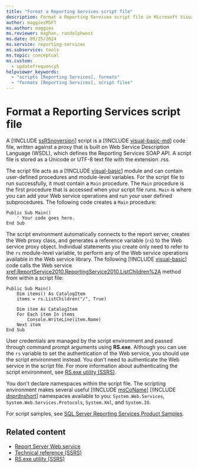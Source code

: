 ```yaml
---
title: "Format a Reporting Services script file"
description: Format a Reporting Services script file in Microsoft Visual Basic .NET that contains user-defined procedures and module-level variables.
author: maggiesMSFT
ms.author: maggies
ms.reviewer: maghan, randolphwest
ms.date: 09/25/2024
ms.service: reporting-services
ms.subservice: tools
ms.topic: conceptual
ms.custom:
  - updatefrequency5
helpviewer_keywords:
  - "scripts [Reporting Services], formats"
  - "formats [Reporting Services], script files"
---
```

# Format a Reporting Services script file

A [!INCLUDE [ssRSnoversion](../../includes/ssrsnoversion-md.md)] script is a [!INCLUDE [visual-basic-md](../../includes/visual-basic-md.md)] code file, written against a proxy that is built on Web Service Description Language (WSDL), which defines the Reporting Services SOAP API. A script file is stored as a Unicode or UTF-8 text file with the extension .rss.

The script file acts as a [!INCLUDE [visual-basic](../../includes/visual-basic-md.md)] module and can contain user-defined procedures and module-level variables. For the script file to run successfully, it must contain a `Main` procedure. The `Main` procedure is the first procedure that is accessed when your script file runs. `Main` is where you can add your Web service operations and run your user defined subprocedures. The following code creates a `Main` procedure:

```vbnet
Public Sub Main()
    ' Your code goes here.
End Sub
```

The script environment automatically connects to the report server, creates the Web proxy class, and generates a reference variable (`rs`) to the Web service proxy object. Individual statements you create only need to refer to the `rs` module-level variable, to perform any of the Web service operations available in the Web service library. The following [!INCLUDE [visual-basic](../../includes/visual-basic-md.md)] code calls the Web service <xref:ReportService2010.ReportingService2010.ListChildren%2A> method from within a script file:

```vbnet
Public Sub Main()
    Dim items() As CatalogItem
    items = rs.ListChildren("/", True)

    Dim item As CatalogItem
    For Each item In items
        Console.WriteLine(item.Name)
    Next item
End Sub
```

User credentials are managed by the script environment and passed through command prompt arguments using **RS.exe**. Although you can use the `rs` variable to set the authentication of the Web service, you should use the script environment instead. You don't need to authenticate the Web service in the script file. For more information about authenticating the script environment, see [RS.exe utility (SSRS)](rs-exe-utility-ssrs.md).

You don't declare namespaces within the script file. The scripting environment makes several useful [!INCLUDE [msCoName](../../includes/msconame-md.md)] [!INCLUDE [dnprdnshort](../../includes/dnprdnshort-md.md)] namespaces available to you: `System.Web.Services`, `System.Web.Services.Protocols`, `System.Xml`, and `System.IO`.

For script samples, see [SQL Server Reporting Services Product Samples](/archive/technet-wiki/1093.reporting-services-samples-on-codeplex-sql-server-reporting-services-ssrs).

## Related content

- [Report Server Web service](../report-server-web-service/report-server-web-service.md)
- [Technical reference (SSRS)](../technical-reference-ssrs.md)
- [RS.exe utility (SSRS)](rs-exe-utility-ssrs.md)
